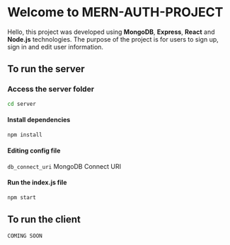 # Welcome to MERN-AUTH-PROJECT

Hello, this project was developed using **MongoDB**, **Express**, **React** and **Node.js** technologies. The purpose of the project is for users to sign up, sign in and edit user information.

## To run the server

### Access the server folder

```bat
cd server
```

#### Install dependencies

```bat
npm install
```

#### Editing config file

`db_connect_uri` MongoDB Connect URI

#### Run the index.js file

```bat
npm start
```

## To run the client

`COMING SOON`

